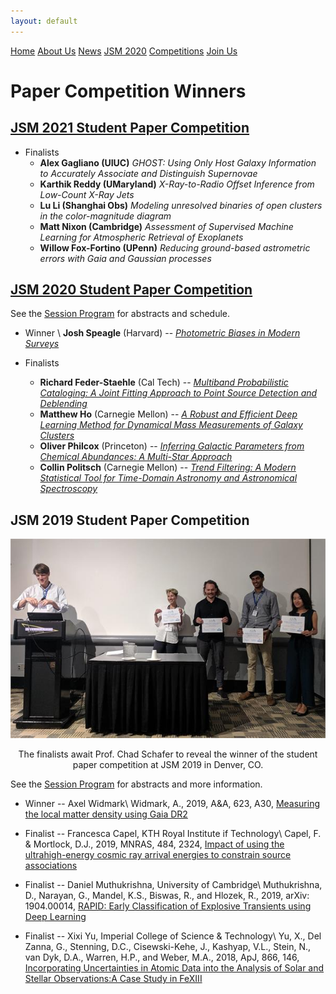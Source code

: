 ```yaml
---
layout: default
---
```


<a href="../index.html" class="btn">Home</a>
<a href="../about_us.html" class="btn">About Us</a>
<a href="../news.html" class="btn">News</a>
<a href="../jsm2020/index.html" class="btn">JSM 2020</a>
<a href="./index.html" class="btn">Competitions</a>
<a href="../join.html" class="btn">Join Us</a>

# Paper Competition Winners

## [JSM 2021 Student Paper Competition](https://astrostat.org/jsm2021/index.html)

- Finalists
  * **Alex Gagliano (UIUC)** *GHOST: Using Only Host Galaxy Information to Accurately Associate and Distinguish Supernovae*
  * **Karthik Reddy (UMaryland)** *X-Ray-to-Radio Offset Inference from Low-Count X-Ray Jets*
  * **Lu Li (Shanghai Obs)** *Modeling unresolved binaries of open clusters in the color-magnitude diagram*
  * **Matt Nixon (Cambridge)** *Assessment of Supervised Machine Learning for Atmospheric Retrieval of Exoplanets*
  * **Willow Fox-Fortino (UPenn)** *Reducing ground-based astrometric errors with Gaia and Gaussian processes*

## [JSM 2020 Student Paper Competition](https://astrostat.org/jsm2020/index.html#session-401)

See the [Session Program](https://ww2.amstat.org/meetings/jsm/2020/onlineprogram/ActivityDetails.cfm?SessionID=219559) for abstracts and schedule.

- Winner \\
**Josh Speagle** (Harvard) -- *[Photometric Biases in Modern Surveys](https://ui.adsabs.harvard.edu/abs/2020AJ....159..165P/abstract)*

- Finalists
  * **Richard Feder-Staehle** (Cal Tech) -- *[Multiband Probabilistic Cataloging: A Joint Fitting Approach to Point Source Detection and Deblending](https://ui.adsabs.harvard.edu/abs/2020AJ....159..163F/abstract)*
  * **Matthew Ho** (Carnegie Mellon) -- *[A Robust and Efficient Deep Learning Method for Dynamical Mass Measurements of Galaxy Clusters](https://ui.adsabs.harvard.edu/abs/2019ApJ...887...25H/abstract)*
  * **Oliver Philcox** (Princeton) -- *[Inferring Galactic Parameters from Chemical Abundances: A Multi-Star Approach](https://ui.adsabs.harvard.edu/abs/2019ApJ...887....9P/abstract)*
  * **Collin Politsch** (Carnegie Mellon) -- *[Trend Filtering: A Modern Statistical Tool for Time-Domain Astronomy and Astronomical Spectroscopy](https://ui.adsabs.harvard.edu/abs/2020MNRAS.492.4005P/abstract)*

## JSM 2019 Student Paper Competition

<p align="center"><img src="../images/jsm_2019_winners.jpg"></p>
<p style="text-align: center;">The finalists await Prof. Chad Schafer to reveal the winner of the student paper competition at JSM 2019 in Denver, CO.</p>

See the [Session Program](https://ww2.amstat.org/meetings/jsm/2019/onlineprogram/ActivityDetails.cfm?SessionID=218331) for abstracts and more information. 

- Winner -- Axel Widmark\\
Widmark, A., 2019, A&A, 623, A30, [Measuring the local matter density using Gaia DR2](https://www.aanda.org/articles/aa/pdf/2019/03/aa34718-18.pdf)

- Finalist -- Francesca Capel, KTH Royal Institute if Technology\\
Capel, F. & Mortlock, D.J., 2019, MNRAS, 484, 2324, [Impact of using the ultrahigh-energy cosmic ray arrival energies to constrain source associations](https://academic.oup.com/mnras/article-abstract/484/2/2324/5287987?redirectedFrom=PDF)

- Finalist -- Daniel Muthukrishna, University of Cambridge\\
Muthukrishna, D., Narayan, G., Mandel, K.S., Biswas, R., and Hlozek, R., 2019, arXiv: 1904.00014, [RAPID: Early Classification of Explosive Transients using Deep Learning](https://arxiv.org/pdf/1904.00014.pdf)

- Finalist -- Xixi Yu, Imperial College of Science & Technology\\
Yu, X., Del Zanna, G., Stenning, D.C., Cisewski-Kehe, J., Kashyap, V.L., Stein, N., van Dyk, D.A., Warren, H.P., and Weber, M.A., 2018, ApJ, 866, 146, [Incorporating Uncertainties in Atomic Data into the Analysis of Solar and Stellar Observations:A Case Study in FeXIII](https://iopscience.iop.org/article/10.3847/1538-4357/aadfdd/pdf)
